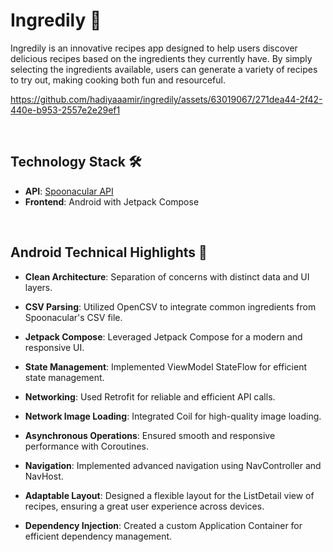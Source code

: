 # Ingredily 🍳



Ingredily is an innovative recipes app designed to help users discover delicious recipes based on the ingredients they currently have. By simply selecting the ingredients available, users can generate a variety of recipes to try out, making cooking both fun and resourceful.


https://github.com/hadiyaaamir/ingredily/assets/63019067/271dea44-2f42-440e-b953-2557e2e29ef1


<br>

## Technology Stack 🛠️

- **API**: [Spoonacular API](https://spoonacular.com/food-api)
- **Frontend**: Android with Jetpack Compose

<br>

## Android Technical Highlights 🚀

- **Clean Architecture**: Separation of concerns with distinct data and UI layers.

- **CSV Parsing**: Utilized OpenCSV to integrate common ingredients from Spoonacular's CSV file.
- **Jetpack Compose**: Leveraged Jetpack Compose for a modern and responsive UI.
- **State Management**: Implemented ViewModel StateFlow for efficient state management.
- **Networking**: Used Retrofit for reliable and efficient API calls.
- **Network Image Loading**: Integrated Coil for high-quality image loading.
- **Asynchronous Operations**: Ensured smooth and responsive performance with Coroutines.
- **Navigation**: Implemented advanced navigation using NavController and NavHost.
- **Adaptable Layout**: Designed a flexible layout for the ListDetail view of recipes, ensuring a great user experience across devices.
- **Dependency Injection**: Created a custom Application Container for efficient dependency management.
